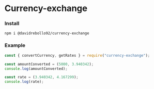 # Currency-exchange

### Install

```
npm i @davidrebollo92/currency-exchange
```

### Example

```js
const { convertCurrency, getRates } = require("currency-exchange");

const amountConverted = (5000, 3.940342);
console.log(amountConverted);

const rate = (3.940342, 4.167299);
console.log(rate);
```
